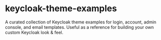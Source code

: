 # keycloak-theme-examples
A curated collection of Keycloak theme examples for login, account, admin console, and email templates. Useful as a reference for building your own custom Keycloak look &amp; feel.

